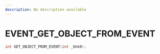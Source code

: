 ```yaml
---
description: No description available 
---
```


# EVENT\_GET_OBJECT_FROM_EVENT

```cpp
int GET_OBJECT_FROM_EVENT(int _Unk0);
```